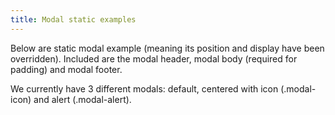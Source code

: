 ```yaml
---
title: Modal static examples
---
```


Below are static modal example (meaning its position and display have been overridden). Included are the modal header, modal body (required for padding) and modal footer.

We currently have 3 different modals: default, centered with icon (.modal-icon) and alert (.modal-alert).
